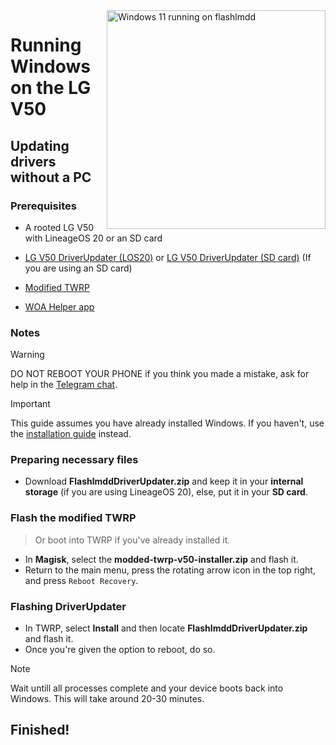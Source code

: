 <img align="right" src="https://github.com/n00b69/woa-flashlmdd/blob/main/flashlmdd.png" width="350" alt="Windows 11 running on flashlmdd">

# Running Windows on the LG V50

## Updating drivers without a PC

### Prerequisites
- A rooted LG V50 with LineageOS 20 or an SD card

- [LG V50 DriverUpdater (LOS20)](https://github.com/n00b69/woa-flashlmdd/releases/download/Files/FlashlmddDriverUpdater.zip) or [LG V50 DriverUpdater (SD card)](https://github.com/n00b69/woa-flashlmdd/releases/download/Files/FlashlmddDriverUpdaterSDCARD.zip) (If you are using an SD card)

- [Modified TWRP](https://github.com/n00b69/woa-flashlmdd/releases/download/Files/modded-twrp-v50-installer.zip)

- [WOA Helper app](https://github.com/Marius586/WoA-Helper-update/releases/tag/WOA)

### Notes
> [!WARNING]  
> 
> DO NOT REBOOT YOUR PHONE if you think you made a mistake, ask for help in the [Telegram chat](https://t.me/woahelperchat).

> [!Important]
> This guide assumes you have already installed Windows. If you haven't, use the [installation guide](nopc.md) instead.

### Preparing necessary files
- Download **FlashlmddDriverUpdater.zip** and keep it in your **internal storage** (if you are using LineageOS 20), else, put it in your **SD card**.

### Flash the modified TWRP
> Or boot into TWRP if you've already installed it.
- In **Magisk**, select the **modded-twrp-v50-installer.zip** and flash it.
- Return to the main menu, press the rotating arrow icon in the top right, and press `Reboot Recovery`.

### Flashing DriverUpdater
- In TWRP, select **Install** and then locate **FlashlmddDriverUpdater.zip** and flash it.
- Once you're given the option to reboot, do so.
> [!Note]
> Wait untill all processes complete and your device boots back into Windows. This will take around 20-30 minutes.

## Finished!
